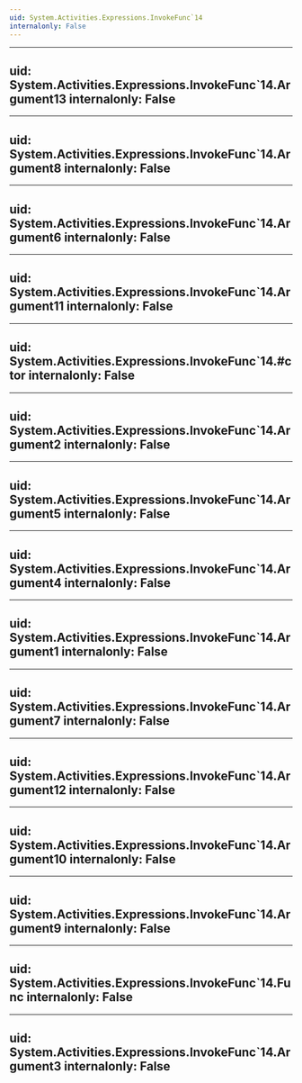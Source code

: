 ```yaml
---
uid: System.Activities.Expressions.InvokeFunc`14
internalonly: False
---
```


---
uid: System.Activities.Expressions.InvokeFunc`14.Argument13
internalonly: False
---

---
uid: System.Activities.Expressions.InvokeFunc`14.Argument8
internalonly: False
---

---
uid: System.Activities.Expressions.InvokeFunc`14.Argument6
internalonly: False
---

---
uid: System.Activities.Expressions.InvokeFunc`14.Argument11
internalonly: False
---

---
uid: System.Activities.Expressions.InvokeFunc`14.#ctor
internalonly: False
---

---
uid: System.Activities.Expressions.InvokeFunc`14.Argument2
internalonly: False
---

---
uid: System.Activities.Expressions.InvokeFunc`14.Argument5
internalonly: False
---

---
uid: System.Activities.Expressions.InvokeFunc`14.Argument4
internalonly: False
---

---
uid: System.Activities.Expressions.InvokeFunc`14.Argument1
internalonly: False
---

---
uid: System.Activities.Expressions.InvokeFunc`14.Argument7
internalonly: False
---

---
uid: System.Activities.Expressions.InvokeFunc`14.Argument12
internalonly: False
---

---
uid: System.Activities.Expressions.InvokeFunc`14.Argument10
internalonly: False
---

---
uid: System.Activities.Expressions.InvokeFunc`14.Argument9
internalonly: False
---

---
uid: System.Activities.Expressions.InvokeFunc`14.Func
internalonly: False
---

---
uid: System.Activities.Expressions.InvokeFunc`14.Argument3
internalonly: False
---
